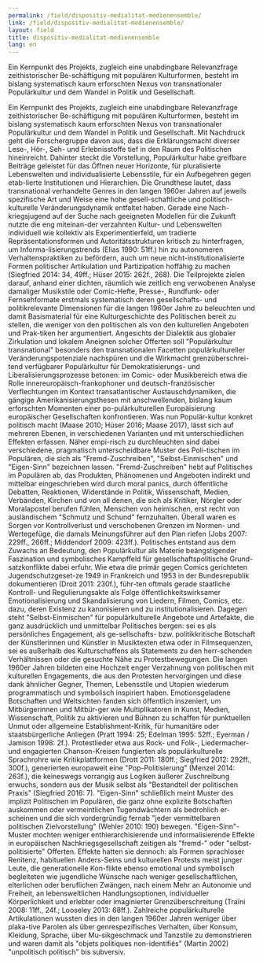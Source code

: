 ```yaml
---
permalink: /field/dispositiv-medialitat-medienensemble/
link: /field/dispositiv-medialitat-medienensemble/
layout: field
title: dispositiv-medialitat-medienensemble
lang: en
---
```


Ein Kernpunkt des Projekts, zugleich eine unabdingbare Relevanzfrage zeithistorischer Be-schäftigung mit populären Kulturformen, besteht im bislang systematisch kaum erforschten Nexus von transnationaler Populärkultur und dem Wandel in Politik und Gesellschaft.
<!-- more -->

Ein Kernpunkt des Projekts, zugleich eine unabdingbare Relevanzfrage zeithistorischer Be-schäftigung mit populären Kulturformen, besteht im bislang systematisch kaum erforschten Nexus von transnationaler Populärkultur und dem Wandel in Politik und Gesellschaft. Mit Nachdruck geht die Forschergruppe davon aus, dass die Erklärungsmacht diverser Lese-, Hör-, Seh- und Erlebnisstoffe tief in den Raum des Politischen hineinreicht. Dahinter steckt die Vorstellung, Populärkultur habe greifbare Beiträge geleistet für das Öffnen neuer Horizonte, für pluralisierte Lebenswelten und individualisierte Lebensstile, für ein Aufbegehren gegen etab-lierte Institutionen und Hierarchien. Die Grundthese lautet, dass transnational verhandelte Genres in den langen 1960er Jahren auf jeweils spezifische Art und Weise eine hohe gesell-schaftliche und politisch-kulturelle Veränderungsdynamik entfaltet haben. Gerade eine Nach-kriegsjugend auf der Suche nach geeigneten Modellen für die Zukunft nutzte die eng miteinan-der verzahnten Kultur- und Lebenswelten individuell wie kollektiv als Experimentierfeld, um tradierte Repräsentationsformen und Autoritätsstrukturen kritisch zu hinterfragen, um Informa-lisierungstrends (Elias 1990: 51ff.) hin zu autonomeren Verhaltenspraktiken zu befördern, auch um neue nicht-institutionalisierte Formen politischer Artikulation und Partizipation hoffähig zu machen (Siegfried 2014: 34, 49ff.; Hüser 2015: 262f., 268).
Die Teilprojekte zielen darauf, anhand einer dichten, räumlich wie zeitlich eng verwobenen Analyse damaliger Musikstile oder Comic-Hefte, Presse-, Rundfunk- oder Fernsehformate erstmals systematisch deren gesellschafts- und politikrelevante Dimensionen für die langen 1960er Jahre zu beleuchten und damit Basismaterial für eine Kulturgeschichte des Politischen bereit zu stellen, die weniger von den politischen als von den kulturellen Angeboten und Prak-tiken her argumentiert. Angesichts der Dialektik aus globaler Zirkulation und lokalem Aneignen solcher Offerten soll "Populärkultur transnational" besonders den transnationalen Facetten populärkultureller Veränderungspotenziale nachspüren und die Wirkmacht grenzüberschrei-tend verfügbarer Populärkultur für Demokratisierungs- und Liberalisierungsprozesse betonen: im Comic- oder Musikbereich etwa die Rolle innereuropäisch-frankophoner und deutsch-französischer Verflechtungen im Kontext transatlantischer Austauschdynamiken, die gängige Amerikanisierungsthesen mit anschwellenden, bislang kaum erforschten Momenten einer po-pulärkulturellen Europäisierung europäischer Gesellschaften konfrontieren. Was nun Populär-kultur konkret politisch macht (Maase 2010; Hüser 2016; Maase 2017), lässt sich auf mehreren Ebenen, in verschiedenen Varianten und mit unterschiedlichen Effekten erfassen. Näher empi-risch zu durchleuchten sind dabei verschiedene, pragmatisch unterscheidbare Muster des Poli-tischen im Populären, die sich als "Fremd-Zuschreiben", "Selbst-Einmischen" und "Eigen-Sinn" bezeichnen lassen. 
"Fremd-Zuschreiben" hebt auf Politisches im Populären ab, das Produkten, Phänomenen und Angeboten indirekt und mittelbar eingeschrieben wird durch moral panics, durch öffentliche Debatten, Reaktionen, Widerstände in Politik, Wissenschaft, Medien, Verbänden, Kirchen und von all denen, die sich als Kritiker, Nörgler oder Moralapostel berufen fühlen, Menschen von heimischen, erst recht von ausländischem "Schmutz und Schund" fernzuhalten. Überall waren es Sorgen vor Kontrollverlust und verschobenen Grenzen im Normen- und Wertegefüge, die damals Meinungsführer auf den Plan riefen (Jobs 2007: 229ff., 266ff.; Middendorf 2009: 423ff.). Politisches entstand aus dem Zuwachs an Bedeutung, den Populärkultur als Materie beängstigender Faszination und symbolisches Kampffeld für gesellschaftspolitische Grund-satzkonflikte dabei erfuhr. Wie etwa die primär gegen Comics gerichteten Jugendschutzgeset-ze 1949 in Frankreich und 1953 in der Bundesrepublik dokumentieren (Droit 2011: 230f.), führ-ten oftmals gerade staatliche Kontroll- und Regulierungsakte als Folge öffentlichkeitswirksamer Emotionalisierung und Skandalisierung von Liedern, Filmen, Comics, etc. dazu, deren Existenz zu kanonisieren und zu institutionalisieren.
Dagegen steht "Selbst-Einmischen" für populärkulturelle Angebote und Artefakte, die ganz ausdrücklich und unmittelbar Politisches bergen: sei es als persönliches Engagement, als ge-sellschafts- bzw. politikkritische Botschaft der Künstlerinnen und Künstler in Musiktexten etwa oder in Filmsequenzen, sei es außerhalb des Kulturschaffens als Statements zu den herr-schenden Verhältnissen oder die gesuchte Nähe zu Protestbewegungen. Die langen 1960er Jahren bildeten eine Hochzeit enger Verzahnung von politischen mit kulturellen Engagements, die aus den Protesten hervorgingen und diese dank ähnlicher Gegner, Themen, Lebensstile und Utopien wiederum programmatisch und symbolisch inspiriert haben. Emotionsgeladene Botschaften und Weltsichten fanden sich öffentlich inszeniert, um Mitbürgerinnen und Mitbür-ger wie Multiplikatoren in Kunst, Medien, Wissenschaft, Politik zu aktivieren und Bühnen zu schaffen für punktuellen Unmut oder allgemeine Establishment-Kritik, für humanitäre oder staatsbürgerliche Anliegen (Pratt 1994: 25; Edelman 1995: 52ff.; Eyerman / Jamison 1998: 2f.). Protestlieder etwa aus Rock- und Folk-, Liedermacher- und engagierten Chanson-Kreisen fungierten als populärkulturelle Sprachrohre wie Kritikplattformen (Drott 2011: 180ff.; Siegfried 2012: 292ff., 300f.), generierten europaweit eine "Pop-Politisierung" (Menzel 2014: 263f.), die keineswegs vorrangig aus Logiken äußerer Zuschreibung erwuchs, sondern aus der Musik selbst als "Bestandteil der politischen Praxis" (Siegfried 2016: 7). 
"Eigen-Sinn" schließlich meint Muster des implizit Politischen im Populären, die ganz ohne explizite Botschaften auskommen oder vermeintlichen Tugendwächtern als bedrohlich er-scheinen und die sich vordergründig fernab "jeder vermittelbaren politischen Zielvorstellung" (Wehler 2010: 190) bewegen. "Eigen-Sinn"-Muster mochten weniger enthierarchisierende und informalisierende Effekte in europäischen Nachkriegsgesellschaft zeitigen als "fremd-" oder "selbst-politisierte" Offerten. Effekte hatten sie dennoch: als Formen sprachloser Renitenz, habituellen Anders-Seins und kulturellen Protests meist junger Leute, die generationelle Kon-flikte ebenso emotional und symbolisch begleiteten wie jugendliche Wünsche nach weniger gesellschaftlichen, elterlichen oder beruflichen Zwängen, nach einem Mehr an Autonomie und Freiheit, an lebensweltlichen Handlungsoptionen, individueller Körperlichkeit und erlebter oder imaginierter Grenzüberschreitung (Traïni 2008: 11ff., 24f.; Looseley 2013: 68ff.). Zahlreiche populärkulturelle Artikulationen wussten dies in den langen 1960er Jahren weniger über plaka-tive Parolen als über genrespezifisches Verhalten, über Konsum, Kleidung, Sprache, über Mu-sikgeschmack und Tanzstile zu demonstrieren und waren damit als "objets politiques non-identifiés" (Martin 2002) "unpolitisch politisch" bis subversiv.
